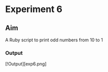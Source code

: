 # Experiment 6
## Aim
A Ruby script to print odd numbers from 10 to 1

### Output
[!Output][exp6.png]
